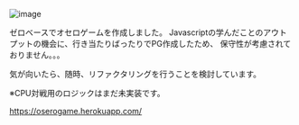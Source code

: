 
![image](https://user-images.githubusercontent.com/68799081/148810304-4db57b01-e7ef-44e2-98b8-38d28a6e662c.png)

ゼロベースでオセロゲームを作成しました。
Javascriptの学んだことのアウトプットの機会に、行き当たりばったりでPG作成したため、
保守性が考慮されておりません。。。

気が向いたら、随時、リファクタリングを行うことを検討しています。

※CPU対戦用のロジックはまだ未実装です。

https://oserogame.herokuapp.com/
